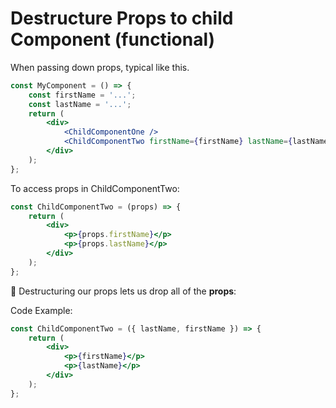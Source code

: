 # Destructure Props to child Component (functional)

When passing down props, typical like this.

```jsx
const MyComponent = () => {
	const firstName = '...';
	const lastName = '...';
	return (
		<div>
			<ChildComponentOne />
			<ChildComponentTwo firstName={firstName} lastName={lastName} />
		</div>
	);
};
```

To access props in ChildComponentTwo:

```jsx
const ChildComponentTwo = (props) => {
	return (
		<div>
			<p>{props.firstName}</p>
			<p>{props.lastName}</p>
		</div>
	);
};
```

🦋 Destructuring our props lets us drop all of the **props**:

Code Example:

```jsx
const ChildComponentTwo = ({ lastName, firstName }) => {
	return (
		<div>
			<p>{firstName}</p>
			<p>{lastName}</p>
		</div>
	);
};
```
